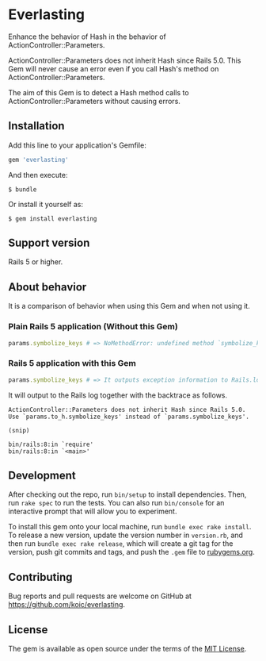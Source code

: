 # Everlasting

Enhance the behavior of Hash in the behavior of ActionController::Parameters.

ActionController::Parameters does not inherit Hash since Rails 5.0. This Gem will never cause an error even if you call Hash's method on ActionController::Parameters.

The aim of this Gem is to detect a Hash method calls to ActionController::Parameters without causing errors.

## Installation

Add this line to your application's Gemfile:

```ruby
gem 'everlasting'
```

And then execute:

    $ bundle

Or install it yourself as:

    $ gem install everlasting

## Support version

Rails 5 or higher.

## About behavior

It is a comparison of behavior when using this Gem and when not using it.

### Plain Rails 5 application (Without this Gem)

```ruby
params.symbolize_keys # => NoMethodError: undefined method `symbolize_keys' for #<ActionController::Parameters:0x00007ffd92632f30>
```

### Rails 5 application with this Gem

```ruby
params.symbolize_keys # => It outputs exception information to Rails.logger.error without error
```

It will output to the Rails log together with the backtrace as follows.

```console
ActionController::Parameters does not inherit Hash since Rails 5.0.
Use `params.to_h.symbolize_keys' instead of `params.symbolize_keys'.

(snip)

bin/rails:8:in `require'
bin/rails:8:in `<main>'
```

## Development

After checking out the repo, run `bin/setup` to install dependencies. Then, run `rake spec` to run the tests. You can also run `bin/console` for an interactive prompt that will allow you to experiment.

To install this gem onto your local machine, run `bundle exec rake install`. To release a new version, update the version number in `version.rb`, and then run `bundle exec rake release`, which will create a git tag for the version, push git commits and tags, and push the `.gem` file to [rubygems.org](https://rubygems.org).

## Contributing

Bug reports and pull requests are welcome on GitHub at https://github.com/koic/everlasting.

## License

The gem is available as open source under the terms of the [MIT License](http://opensource.org/licenses/MIT).
